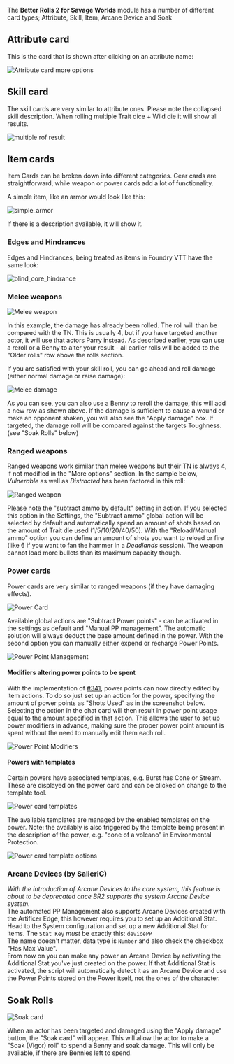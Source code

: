 The **Better Rolls 2 for Savage Worlds** module has a number of different card types; Attribute, Skill, Item, Arcane Device and Soak

## Attribute card

This is the card that is shown after clicking on an attribute name:

![Attribute card more options](https://github.com/javierriveracastro/betteroll-swade/blob/version_2/docs/img/Attribute_car_more_options.png?raw=true)

## Skill card

The skill cards are very similar to attribute ones. Please note the collapsed skill description. When rolling multiple Trait dice + Wild die it will show all results.

![multiple rof result](https://github.com/javierriveracastro/betteroll-swade/blob/version_2/docs/img/result_row_multiple_rof.png?raw=true)

## Item cards

Item Cards can be broken down into different categories. Gear cards are straightforward, while weapon or power cards add a lot of functionality.

A simple item, like an armor would look like this:

![simple_armor](https://github.com/javierriveracastro/betteroll-swade/blob/version_2/docs/img/simple_armor_card.png?raw=true)

If there is a description available, it will show it.

### Edges and Hindrances

Edges and Hindrances, being treated as items in Foundry VTT have the same look:

![blind_core_hindrance](https://github.com/javierriveracastro/betteroll-swade/blob/version_2/docs/img/blind_edge.png?raw=true)

### Melee weapons

![Melee weapon](https://github.com/javierriveracastro/betteroll-swade/blob/version_2/docs/img/Soak_Card_v1-119.jpg?raw=true)

In this example, the damage has already been rolled. The roll will than be compared with the TN. This is usually 4, but if you have targeted another actor, it will use that actors Parry instead. As described earlier, you can use a reroll or a Benny to alter your result - all earlier rolls will be added to the "Older rolls" row above the rolls section.

If you are satisfied with your skill roll, you can go ahead and roll damage (either normal damage or raise damage):

![Melee damage](https://github.com/javierriveracastro/betteroll-swade/blob/version_2/docs/img/Weapon_Card_Damage_v1-119.jpg?raw=true)

As you can see, you can also use a Benny to reroll the damage, this will add a new row as shown above. If the damage is sufficient to cause a wound or make an opponent shaken, you will also see the "Apply damage" box. If targeted, the damage roll will be compared against the targets Toughness. (see "Soak Rolls" below)

### Ranged weapons

Ranged weapons work similar than melee weapons but their TN is always 4, if not modified in the "More options" section. In the sample below, *Vulnerable* as well as *Distracted* has been factored in this roll:

![Ranged weapon](https://github.com/javierriveracastro/betteroll-swade/blob/version_2/docs/img/Weapon_Card_Shots_and_Status_v1-119.jpg?raw=true)

Please note the "subtract ammo by default" setting in action. If you selected this option in the Settings, the "Subtract ammo" global action will be selected by default and automatically spend an amount of shots based on the amount of Trait die used (1/5/10/20/40/50). With the "Reload/Manual ammo" option you can define an amount of shots you want to reload or fire (like 6 if you want to fan the hammer in a *Deadlands* session). The weapon cannot load more bullets than its maximum capacity though.

### Power cards

Power cards are very similar to ranged weapons (if they have damaging effects).

![Power Card](https://github.com/javierriveracastro/betteroll-swade/blob/version_2/docs/img/power_card_v1-119.jpg?raw=true)

Available global actions are "Subtract Power points" - can be activated in the settings as default and "Manual PP management". The automatic solution will always deduct the base amount defined in the power. With the second option you can manually either expend or recharge Power Points.  

![Power Point Management](https://github.com/javierriveracastro/betteroll-swade/blob/version_2/docs/img/power_point_management_v1-119.jpg?raw=true)  

#### Modifiers altering power points to be spent  

With the implementation of [#341](https://github.com/javierriveracastro/betteroll-swade/issues/341), power points can now directly edited by item actions. To do so just set up an action for the power, specifying the amount of power points as "Shots Used" as in the screenshot below. Selecting the action in the chat card will then result in power point usage equal to the amount specified in that action. This allows the user to set up power modifiers in advance, making sure the proper power point amount is spent without the need to manually edit them each roll.  

![Power Point Modifiers](https://github.com/javierriveracastro/betteroll-swade/blob/version_2/docs/img/power_point_modifiers.png?raw=true)  

#### Powers with templates

Certain powers have associated templates, e.g. Burst has Cone or Stream. These are displayed on the power card and can be clicked on change to the template tool.

![Power card templates](https://github.com/javierriveracastro/betteroll-swade/blob/version_2/docs/img/power_card_templates.png?raw=true)  

The available templates are managed by the enabled templates on the power. Note: the availably is also triggered by the template being present in the description of the power, e.g. "cone of a volcano" in Environmental Protection.

![Power card template options](https://github.com/javierriveracastro/betteroll-swade/blob/version_2/docs/img/power_card_templates_options.png?raw=true)  

### Arcane Devices (by SalieriC)  

*With the introduction of Arcane Devices to the core system, this feature is about to be deprecated once BR2 supports the system Arcane Device system.*  
The automated PP Management also supports Arcane Devices created with the Artificer Edge, this however requires you to set up an Additional Stat. Head to the System configuration and set up a new Additional Stat for items. The `Stat Key` *must* be exactly this: `devicePP`  
The name doesn't matter, data type is `Number` and also check the checkbox "Has Max Value".  
From now on you can make any power an Arcane Device by activating the Additional Stat you've just created on the power. If that Additional Stat is activated, the script will automatically detect it as an Arcane Device and use the Power Points stored on the Power itself, not the ones of the character.  

## Soak Rolls

![Soak card](https://github.com/javierriveracastro/betteroll-swade/blob/version_2/docs/img/Soak_Card_v1-119.jpg?raw=true)

When an actor has been targeted and damaged using the "Apply damage" button, the "Soak card" will appear. This will allow the actor to make a "Soak (Vigor) roll" to spend a Benny and soak damage. This will only be available, if there are Bennies left to spend.

